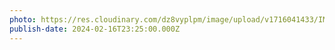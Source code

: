```yaml
---
photo: https://res.cloudinary.com/dz8vyplpm/image/upload/v1716041433/IMG_9003_jsejlq.jpg
publish-date: 2024-02-16T23:25:00.000Z
---
```

